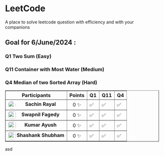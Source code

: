 # LeetCode
A place to solve leetcode question with efficiency and with your companions

## Goal for 6/June/2024 :

### Q1 Two Sum <span color="green">(Easy)</span>
### Q11 Container with Most Water <span color="yellow">(Medium)</span>
### Q4 Median of two Sorted Array <span color="red">(Hard)</span>

<table border="1">
  <tr>
    <th>Participants</th>
    <th>Points</th>
    <th>Q1</th>
    <th>Q11</th>
    <th>Q4</th>
  </tr>
  <tr>
    <th><center><img src="https://avatars.githubusercontent.com/u/66353809?s=64&v=4" width="25" height="25" align="left" style="border-radius:10px"> Sachin Rayal</center></th>
    <td><center>0 &#10024;</center></td>
    <td>&#9989;</td>
    <td>&#9989;</td>
    <td>&#9989;</td>
  </tr>
  <tr>
    <th><center><img src="https://avatars.githubusercontent.com/u/143727207?s=64&v=4" width="25" height="25" align="left" style="border-radius:5px"> Swapnil Fagedy</center></th>
    <td><center>0 &#10024;</center></td>
    <td>&#9989;</td>
    <td>&#9989;</td>
    <td>&#9989;</td>
  </tr>
  <tr>
    <th><center><img src="https://avatars.githubusercontent.com/u/79803871?s=64&v=4" width="25" height="25" align="left" style="border-radius:5px"> Kumar Ayush</center></th>
    <td><center>0 &#10024;</center></td>
    <td>&#9989;</td>
    <td>&#9989;</td>
    <td>&#9989;</td>
  </tr>
  <tr>
    <th><center><img src="https://avatars.githubusercontent.com/u/73930171?s=64&v=4" width="25" height="25" align="left" style="border-radius:5px"> Shashank Shubham</center></th>
    <td><center>0 &#10024;</center></td>
    <td>&#9989;</td>
    <td>&#9989;</td>
    <td>&#9989;</td>
  </tr>
</table>


asd

